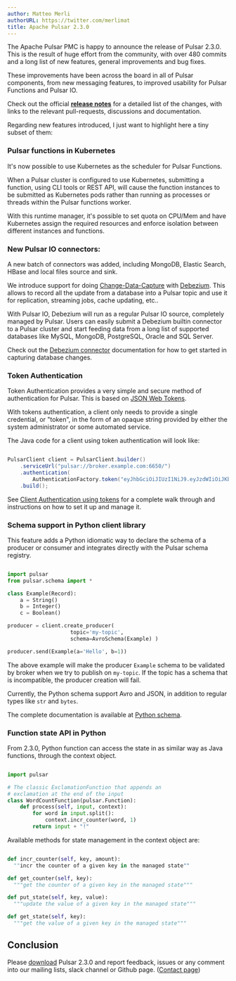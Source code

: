 ```yaml
---
author: Matteo Merli
authorURL: https://twitter.com/merlimat
title: Apache Pulsar 2.3.0
---
```


The Apache Pulsar PMC is happy to announce the release of Pulsar 2.3.0. This
is the result of huge effort from the community, with over 480 commits and
a long list of new features, general improvements and bug fixes.

These improvements have been across the board in all of Pulsar components,
from new messaging features, to improved usability for Pulsar Functions
and Pulsar IO.

Check out the official <b>[release notes](/release-notes/#2.3.0)</b> for a
detailed list of the changes, with links to the relevant pull-requests,
discussions and documentation.

Regarding new features introduced, I just want to highlight here a tiny
subset of them:

<!--truncate-->

### Pulsar functions in Kubernetes

It's now possible to use Kubernetes as the scheduler for Pulsar Functions.

When a Pulsar cluster is configured to use Kubernetes, submitting a
function, using CLI tools or REST API, will cause the function instances
to be submitted as Kubernetes pods rather than running as processes
or threads within the Pulsar functions worker.

With this runtime manager, it's possible to set quota on CPU/Mem and
have Kubernetes assign the required resources and enforce isolation
between different instances and functions.

###  New Pulsar IO connectors:

A new batch of connectors was added, including MongoDB, Elastic Search,
HBase and local files source and sink.

We introduce support for doing [Change-Data-Capture](https://en.wikipedia.org/wiki/Change_data_capture)
with [Debezium](https://debezium.io/). This allows to record all
the update from a database into a Pulsar topic and use it for replication,
streaming jobs, cache updating, etc..

With Pulsar IO, Debezium will run as a regular Pulsar IO source,
completely managed by Pulsar. Users can easily submit a Debezium
builtin connector to a Pulsar cluster and start feeding data
from a long list of supported databases like MySQL, MongoDB,
PostgreSQL, Oracle and SQL Server.

Check out the [Debezium connector](/docs/io-cdc) documentation for how
to get started in capturing database changes.

### Token Authentication

Token Authentication provides a very simple and secure method of authentication for Pulsar.
This is based on [JSON Web Tokens](https://jwt.io/).

With tokens authentication, a client only needs to provide a single credential, or "token", in the
form of an opaque string provided by either the system administrator or some automated service.

The Java code for a client using token authentication will look like:

```java

PulsarClient client = PulsarClient.builder()
    .serviceUrl("pulsar://broker.example.com:6650/")
    .authentication(
        AuthenticationFactory.token("eyJhbGciOiJIUzI1NiJ9.eyJzdWIiOiJKb2UifQ.ipevRNuRP6HflG8cFKnmUPtypruRC4fb1DWtoLL62SY")
    .build();

```

See [Client Authentication using tokens](/docs/security-token-client) for a complete walk through
and instructions on how to set it up and manage it.


### Schema support in Python client library

This feature adds a Python idiomatic way to declare the schema
of a producer or consumer and integrates directly with the Pulsar
schema registry.

```python

import pulsar
from pulsar.schema import *

class Example(Record):
    a = String()
    b = Integer()
    c = Boolean()

producer = client.create_producer(
                    topic='my-topic',
                    schema=AvroSchema(Example) )

producer.send(Example(a='Hello', b=1))

```

The above example will make the producer `Example` schema to be
validated by broker when we try to publish on `my-topic`. If the
topic has a schema that is incompatible, the producer creation will
fail.

Currently, the Python schema support Avro and JSON, in addition to
regular types like `str` and `bytes`.

The complete documentation is available at [Python schema](/docs/client-libraries-python/#schema).

### Function state API in Python

From 2.3.0, Python function can access the state in as similar
way as Java functions, through the context object.

```python

import pulsar

# The classic ExclamationFunction that appends an
# exclamation at the end of the input
class WordCountFunction(pulsar.Function):
    def process(self, input, context):
        for word in input.split():
            context.incr_counter(word, 1)
        return input + "!"

```

Available methods for state management in the context object are:

```python

def incr_counter(self, key, amount):
  ""incr the counter of a given key in the managed state""

def get_counter(self, key):
  """get the counter of a given key in the managed state"""

def put_state(self, key, value):
  """update the value of a given key in the managed state"""

def get_state(self, key):
  """get the value of a given key in the managed state"""

```

## Conclusion

Please [download](/download) Pulsar 2.3.0 and report feedback, issues or any comment into our mailing lists,
slack channel or Github page. ([Contact page](/contact))
